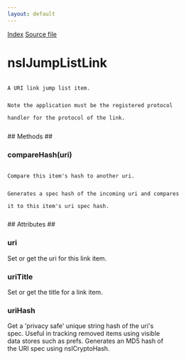 ```yaml
---
layout: default
---
```

<div id='links'><a href="../index.html">Index</a>
<a href="http://dxr.mozilla.org/mozilla-central/source/widget/nsIJumpListItem.idl">Source file</a>
</div>

# nsIJumpListLink #
<code>  
A URI link jump list item.  
  
Note the application must be the registered protocol  
handler for the protocol of the link.  
  
</code>
## Methods ##

### compareHash(uri) ###
<code>  
Compare this item's hash to another uri.  
  
Generates a spec hash of the incoming uri and compares  
it to this item's uri spec hash.  
  
</code>
## Attributes ##

### uri ###
  
Set or get the uri for this link item.  
  

### uriTitle ###
  
Set or get the title for a link item.    
  

### uriHash ###
  
Get a 'privacy safe' unique string hash of the uri's  
spec. Useful in tracking removed items using visible  
data stores such as prefs. Generates an MD5 hash of  
the URI spec using nsICryptoHash.  
  
